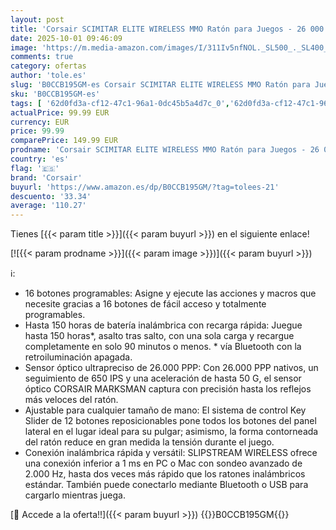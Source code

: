 ```yaml
---
layout: post
title: 'Corsair SCIMITAR ELITE WIRELESS MMO Ratón para Juegos - 26 000 DPI - 16 Botones Programables - Batería Hasta 150hrs - Compatible con iCUE - PC  PS5  PS4  Xbox - Negro'
date: 2025-10-01 09:46:09
image: 'https://m.media-amazon.com/images/I/311Iv5nfNOL._SL500_._SL400_.jpg'
comments: true
category: ofertas
author: 'tole.es'
slug: 'B0CCB195GM-es Corsair SCIMITAR ELITE WIRELESS MMO Ratón para Juegos - 26...'
sku: 'B0CCB195GM-es'
tags: [ '62d0fd3a-cf12-47c1-96a1-0dc45b5a4d7c_0','62d0fd3a-cf12-47c1-96a1-0dc45b5a4d7c_5501','749d7d8e-47fd-431e-8b51-348b70f767e2_0','749d7d8e-47fd-431e-8b51-348b70f767e2_8501','Accesorios para Juegos PC','Arborist Merchandising Root','CML-Tech','Computing & Storage','Electrónica','Informática','Juegos y Accesorios para PC','Ratones para gamers para PC','Self Service','Special Features Stores','Tech all','Videojuegos','corsair','ps4','ps5','xbox','🇪🇸', ]
actualPrice: 99.99 EUR
currency: EUR
price: 99.99
comparePrice: 149.99 EUR
prodname: 'Corsair SCIMITAR ELITE WIRELESS MMO Ratón para Juegos - 26 000 DPI - 16 Botones Programables - Batería Hasta 150hrs - Compatible con iCUE - PC  PS5  PS4  Xbox - Negro'
country: 'es'
flag: '🇪🇸'
brand: 'Corsair'
buyurl: 'https://www.amazon.es/dp/B0CCB195GM/?tag=tolees-21'
descuento: '33.34'
average: '110.27'
---
```


Tienes [{{< param title >}}]({{< param buyurl >}}) en el siguiente enlace!

[![{{< param prodname >}}]({{< param image >}})]({{< param buyurl >}})

ℹ️:

- 16 botones programables: Asigne y ejecute las acciones y macros que necesite gracias a 16 botones de fácil acceso y totalmente programables.
- Hasta 150 horas de batería inalámbrica con recarga rápida: Juegue hasta 150 horas*, asalto tras salto, con una sola carga y recargue completamente en solo 90 minutos o menos. * vía Bluetooth con la retroiluminación apagada.
- Sensor óptico ultrapreciso de 26.000 PPP: Con 26.000 PPP nativos, un seguimiento de 650 IPS y una aceleración de hasta 50 G, el sensor óptico CORSAIR MARKSMAN captura con precisión hasta los reflejos más veloces del ratón.
- Ajustable para cualquier tamaño de mano: El sistema de control Key Slider de 12 botones reposicionables pone todos los botones del panel lateral en el lugar ideal para su pulgar; asimismo, la forma contorneada del ratón reduce en gran medida la tensión durante el juego.
- Conexión inalámbrica rápida y versátil: SLIPSTREAM WIRELESS ofrece una conexión inferior a 1 ms en PC o Mac con sondeo avanzado de 2.000 Hz, hasta dos veces más rápido que los ratones inalámbricos estándar. También puede conectarlo mediante Bluetooth o USB para cargarlo mientras juega.

[🛒 Accede a la oferta!!]({{< param buyurl >}})
{{<world>}}B0CCB195GM{{</world>}}
